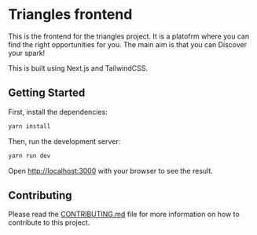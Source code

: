 # Triangles frontend

This is the frontend for the triangles project. It is a platofrm where you can find the right opportunities for you. The main aim is that you can Discover your spark!

This is built using Next.js and TailwindCSS.

## Getting Started

First, install the dependencies:

```bash
yarn install
```

Then, run the development server:

```bash
yarn run dev
```

Open [http://localhost:3000](http://localhost:3000) with your browser to see the result.

## Contributing

Please read the [CONTRIBUTING.md](CONTRIBUTING.md) file for more information on how to contribute to this project.
